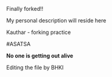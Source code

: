 


Finally forked!!

My personal description will reside here


Kauthar - forking practice


#ASATSA

**No one is getting out alive**

Editing the file by BHKI

